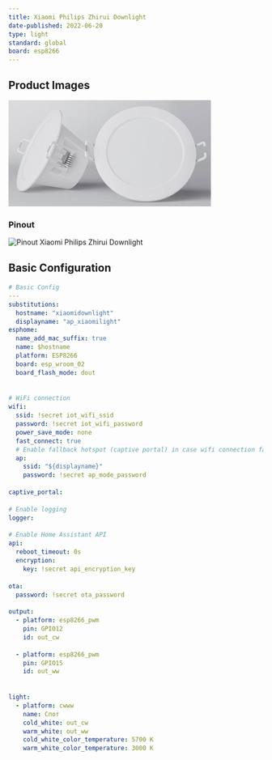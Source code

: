 ```yaml
---
title: Xiaomi Philips Zhirui Downlight
date-published: 2022-06-20
type: light
standard: global
board: esp8266
---
```

## Product Images

![Product Image](xiaomi-philips-smart-2.jpg "Product Image")

### Pinout

![Pinout Xiaomi Philips Zhirui Downlight](pinout.jpg)

## Basic Configuration

```yaml
# Basic Config
---
substitutions:
  hostname: "xiaomidownlight"
  displayname: "ap_xiaomilight"
esphome:
  name_add_mac_suffix: true
  name: $hostname
  platform: ESP8266
  board: esp_wroom_02
  board_flash_mode: dout


# WiFi connection
wifi:
  ssid: !secret iot_wifi_ssid
  password: !secret iot_wifi_password
  power_save_mode: none
  fast_connect: true
  # Enable fallback hotspot (captive portal) in case wifi connection fails
  ap:
    ssid: "${displayname}"
    password: !secret ap_mode_password

captive_portal:

# Enable logging
logger:

# Enable Home Assistant API
api:
  reboot_timeout: 0s
  encryption:
    key: !secret api_encryption_key

ota:
  password: !secret ota_password

output:
  - platform: esp8266_pwm
    pin: GPIO12
    id: out_cw

  - platform: esp8266_pwm
    pin: GPIO15
    id: out_ww


light:
  - platform: cwww
    name: Спот
    cold_white: out_cw
    warm_white: out_ww
    cold_white_color_temperature: 5700 K
    warm_white_color_temperature: 3000 K
```
